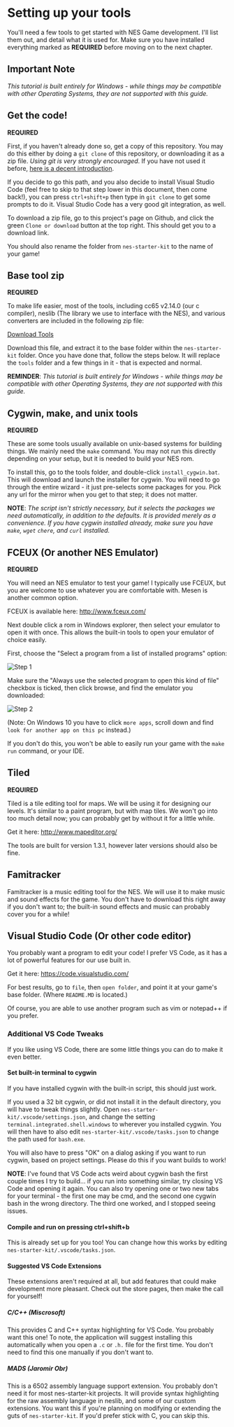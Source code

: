 # Setting up your tools

You'll need a few tools to get started with NES Game development. I'll list them out, and detail what it is used for.
Make sure you have installed everything marked as **REQUIRED** before moving on to the next chapter.

## Important Note 

_This tutorial is built entirely for Windows - while things may be compatible with other 
Operating Systems, they are not supported with this guide._

## Get the code!

**REQUIRED**

First, if you haven't already done so, get a copy of this repository. You may do this either by doing a `git clone` of
this repository, or downloading it as a zip file. *Using git is very strongly encouraged*. If you have not used it before,
[here is a decent introduction](https://www.git-tower.com/learn/git/ebook/en/command-line/basics/why-use-version-control).

If you decide to go this path, and you also decide to install Visual Studio Code (feel free to skip to that step lower
in this document, then come back!), you can press `ctrl+shift+p` then type in `git clone` to get some prompts to do it.
Visual Studio Code has a very good git integration, as well.


To download a zip file, go to this project's page on Github, and click the green `Clone or download` button at the top right.
This should get you to a download link.

You should also rename the folder from `nes-starter-kit` to the name of your game!

## Base tool zip

**REQUIRED**

To make life easier, most of the tools, including cc65 v2.14.0 (our c compiler), neslib (The library we use to interface with
the NES), and various converters are included in the following zip file: 

[Download Tools](https://devnull.nes.science/nes_starter_kit_tools.zip)

Download this file, and extract it to the base folder within the `nes-starter-kit` folder. Once 
you have done that, follow the steps below. It will replace the `tools` folder and a few things in
it - that is expected and normal.

**REMINDER**: _This tutorial is built entirely for Windows - while things may be compatible with other 
Operating Systems, they are not supported with this guide._

## Cygwin, make, and unix tools

**REQUIRED**

These are some tools usually available on unix-based systems for building things. We mainly need the `make` command. 
You may not run this directly depending on your setup, but it is needed to build your NES rom.

To install this, go to the tools folder, and double-click `install_cygwin.bat`. This will download and launch the installer
for cygwin. You will need to go through the entire wizard - it just pre-selects some packages for you. Pick any url for the 
mirror when you get to that step; it does not matter.

**NOTE**: _The script isn't strictly necessary, but it selects the packages we need automatically, in addition to the defaults.
It is provided merely as a convenience. If you have cygwin installed already, make sure you have `make`, `wget` `chere`, and `curl`
installed._

## FCEUX (Or another NES Emulator)

**REQUIRED**

You will need an NES emulator to test your game! I typically use FCEUX, but you are welcome to use whatever you are comfortable
with. Mesen is another common option.

FCEUX is available here: http://www.fceux.com/

Next double click a rom in Windows explorer, then select your emulator to open it with once. This allows
the built-in tools to open your emulator of choice easily.

First, choose the "Select a program from a list of installed programs" option:

![Step 1](../images/fceux_1.png)

Make sure the "Always use the selected program to open this kind of file" checkbox is ticked, then click browse, and find the
emulator you downloaded: 

![Step 2](../images/fceux_2.png)

(Note: On Windows 10 you have to click `more apps`, scroll down and find `look for another app on this pc` instead.) 

If you don't do this, you won't be able to easily run your game with the `make run` command, or your IDE.

## Tiled

**REQUIRED**

Tiled is a tile editing tool for maps. We will be using it for designing our levels. It's similar to a paint program, but
with map tiles. We won't go into too much detail now; you can probably get by without it for a little while.

Get it here: http://www.mapeditor.org/

The tools are built for version 1.3.1, however later versions should also be fine.

## Famitracker

Famitracker is a music editing tool for the NES. We will use it to make music and sound effects for the
game. You don't have to download this right away if you don't want to; the built-in sound effects and 
music can probably cover you for a while!

## Visual Studio Code (Or other code editor)

You probably want a program to edit your code! I prefer VS Code, as it has a lot of powerful features for our use built in.

Get it here: https://code.visualstudio.com/

For best results, go to `file`, then `open folder`, and point it at your game's base folder. (Where `README.MD` is located.)

Of course, you are able to use another program such as vim or notepad++ if you prefer.

### Additional VS Code Tweaks

If you like using VS Code, there are some little things you can do to make it even better. 

#### Set built-in terminal to cygwin

If you have installed cygwin with the built-in script, this should just work. 

If you used a 32 bit cygwin, or did not install it in the default directory, you will have to tweak things slightly. 
Open `nes-starter-kit/.vscode/settings.json`, and change the setting `terminal.integrated.shell.windows` to wherever you 
installed cygwin. You will then have to also edit `nes-starter-kit/.vscode/tasks.json` to change the path used for 
`bash.exe`.

You will also have to press "OK" on a dialog asking if you want to run cygwin, based on project settings. Please do
this if you want builds to work!

**NOTE**: I've found that VS Code acts weird about cygwin bash the first couple times I try to build... if you run into
something similar, try closing VS Code and opening it again. You can also try opening one or two new tabs for your
terminal - the first one may be cmd, and the second one cygwin bash in the wrong directory. The third one worked,
and I stopped seeing issues.

#### Compile and run on pressing ctrl+shift+b

This is already set up for you too! You can change how this works by editing `nes-starter-kit/.vscode/tasks.json`.

#### Suggested VS Code Extensions

These extensions aren't required at all, but add features that could make development more pleasant. 
Check out the store pages, then make the call for yourself!

##### C/C++ (Miscrosoft)

This provides C and C++ syntax highlighting for VS Code. You probably want this one! To note, the application will suggest
installing this automatically when you open a `.c` or `.h.` file for the first time. You don't need to find this one
manually if you don't want to.

##### MADS (Jaromir Obr)

This is a 6502 assembly language support extension. You probably don't need it for most nes-starter-kit projects.
It will provide syntax highlighting for the raw assembly language in neslib, and some of our custom extensions.
You want this if you're planning on modifying or extending the guts of `nes-starter-kit`. If you'd prefer stick with C,
you can skip this.
